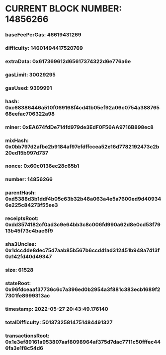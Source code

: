 # CURRENT BLOCK NUMBER: 14856266

### baseFeePerGas: 46619431269
### difficulty: 14601494417520769
### extraData: 0x617369612d65617374322d6e776a6e
### gasLimit: 30029295
### gasUsed: 9399991
### hash: 0xc68386446a510f069168f4cd41b05ef92a06c0754a38876568eefac706322a98
### miner: 0xEA674fdDe714fd979de3EdF0F56AA9716B898ec8
### mixHash: 0x0bb797d2afbe2b9184af97efdffccea52e16d7782192473c2b20ed15b997d737
### nonce: 0x60c0136ec28c65b1
### number: 14856266
### parentHash: 0xd5388d3b1ddf4b05c63b32b48a063a4e5a7600ed9d409346e225c84273f55ee3
### receiptsRoot: 0xdd3574182cf0ad3c9e64bb3c8c006fd990a62d8e0cd53f7913b45f73c4bae6f9
### sha3Uncles: 0x1dcc4de8dec75d7aab85b567b6ccd41ad312451b948a7413f0a142fd40d49347
### size: 61528
### stateRoot: 0x96fdceaaf37736c6c7a396ed0b2954a3f881c383ecb1689f27301fe8999313ac
### timestamp: 2022-05-27 20:43:49.176140
### totalDifficulty: 50137325814751484491327
### transactionsRoot: 0x1e3ef89161a953807aaf8098964af375d7dac7711c50fffec446fa3e1f8c54d6
